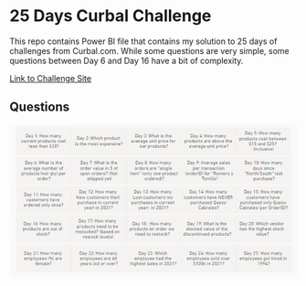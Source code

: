 # 25 Days Curbal Challenge
This repo contains Power BI file that contains my solution to 25 days of challenges from Curbal.com. While some questions are very simple, some questions between Day 6 and Day 16 have a bit of complexity. 

[Link to Challenge Site](https://curbal.com/25-days-of-dax-fridays-challenge)
## Questions
![Questions](./Questions.png)